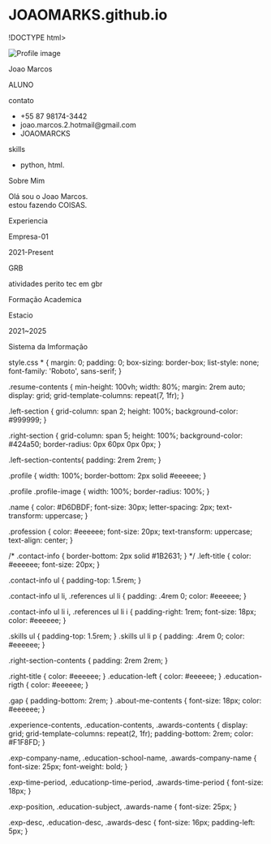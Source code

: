 # JOAOMARKS.github.io




!DOCTYPE html>
<html lang="en">
<head>
  <meta charset="UTF-8">
  <meta http-equiv="X-UA-Compatible" content="IE=edge">
  <meta name="viewport" content="width=device-width, initial-scale=1,0">
  <title>Joao Marcos CV</title>
  <!-- Custom CSS -->
  <link rel="stylesheet" href="style2.css">
</head>
<body>
  <main class="resume-contents">
    <section class="left-section">
      <section class="left-section-content">
        <div class="profile">
          <img class="profile-image" src="\Users\joaom\Downloads\ft.jpg" alt="Profile image">
          <p class="name">Joao Marcos </p>
          <p class="profission">ALUNO</p>
        </div>
        <div class="contact-info">
          <p class="left-title">contato</p>
          <ul>
            <li><i class="fa fa-phone"></i>+55 87 98174-3442</li>
            <li><i class="fa fa-envelope"></i>joao.marcos.2.hotmail@gmail.com</li>
            <li><i class="fa fa-github"></i>JOAOMARCKS</li>
          </ul>
        </div>
        <div class="skills">
          <p class="left-title">skills</p>
          <ul>
            <li><p>python, html.</p></li>
          </ul>
        </div>
      </section>
    </section>
      <section class="right-section">
        <div class="right-section-contents">
          <section class="about gap">
            <div class="right-title">Sobre Mim</div>
            <p class="about-me-contents">
              Olá sou o Joao Marcos.<br>
              estou fazendo COISAS.<br>
            </p>
          </section>
        </div>
        <section class="experience gap">
          <div class="right-title">Experiencia</div>
          <div class="experience-contents">
            <div class="exp-left">
              <p class="exp-company-name">Empresa-01</p>
              <p class="exp-time-period">2021-Present</p>
            </div>
            <div class="exp-right">
              <p class="exp-positiion">GRB</p>
              <p class="exp-desc">
                atividades perito tec em gbr
              </p>
            </div>
          </div>
        </section>
        <section class="education gap">
          <div class="right-title">Formação Academica</div>
          <div class="education-contents">
            <div class="education-left">
            <p class="education-school-name">Estacio</p>
            <p class="education-time-period">2021~2025</p>
          </div>
          <div class="education-rigth">
            <p class="education-subject">Sistema da Imformação</p>
          </div>
        </div>
        </section>
     </section>
  </main>
</body>
</html>
style.css
* {
    margin: 0;
    padding: 0;
    box-sizing: border-box;
    list-style: none;
    font-family: 'Roboto', sans-serif;
}

.resume-contents {
    min-height: 100vh;
    width: 80%;
    margin: 2rem auto;
    display: grid;
    grid-template-columns: repeat(7, 1fr);
}

.left-section {
    grid-column: span 2;
    height: 100%;
    background-color: #999999;
}

.right-section {
    grid-column: span 5;
    height: 100%;
    background-color: #424a50;
    border-radius: 0px 60px 0px 0px;
}

.left-section-contents{
    padding: 2rem 2rem;
}

.profile {
    width: 100%;
    border-bottom: 2px solid #eeeeee;
}

.profile .profile-image {
    width: 100%;
    border-radius: 100%;
}

.name {
    color: #D6DBDF;
    font-size: 30px;
    letter-spacing: 2px;
    text-transform: uppercase;
}

.profession {
    color: #eeeeee;
    font-size: 20px;
    text-transform: uppercase;
    text-align: center;
}

/* .contact-info { border-bottom: 2px solid #1B2631; } */
.left-title {
    color: #eeeeee;
    font-size: 20px;
}

.contact-info ul {
    padding-top: 1.5rem;
}

.contact-info ul li,
.references ul li {
    padding: .4rem 0;
    color: #eeeeee;
}

.contact-info ul li i,
.references ul li i {
    padding-right: 1rem;
    font-size: 18px;
    color: #eeeeee;
}

.skills ul {
    padding-top: 1.5rem;
}
.skills ul li p {
    padding: .4rem 0;
    color: #eeeeee;
}

.right-section-contents {
    padding: 2rem 2rem;
}

.right-title {
    color: #eeeeee;
}
.education-left {
    color: #eeeeee;
}
.education-rigth {
    color: #eeeeee;
}

.gap {
    padding-bottom: 2rem;
}
.about-me-contents {
    font-size: 18px;
    color: #eeeeee;
}

.experience-contents,
.education-contents,
.awards-contents {
    display: grid;
    grid-template-columns: repeat(2, 1fr);
    padding-bottom: 2rem;
    color: #F1F8FD;
}

.exp-company-name,
.education-school-name,
.awards-company-name {
    font-size: 25px;
    font-weight: bold;
}

.exp-time-period,
.educationp-time-period,
.awards-time-period {
    font-size: 18px;
}

.exp-position,
.education-subject,
.awards-name {
    font-size: 25px;
}

.exp-desc,
.education-desc,
.awards-desc {
    font-size: 16px;
    padding-left: 5px;
}
